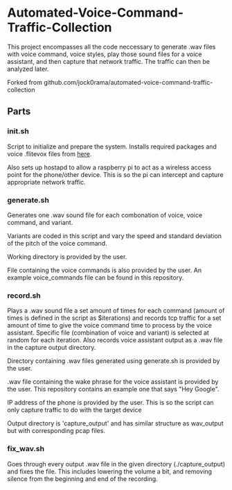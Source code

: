 # Automated-Voice-Command-Traffic-Collection

This project encompasses all the code neccessary to generate .wav files with voice command, voice styles, play those sound files for a voice assistant, and then capture that network traffic. The traffic can then be analyzed later.

Forked from github.com/jock0rama/automated-voice-command-traffic-collection

## Parts

### init.sh

Script to initialize and prepare the system. Installs required packages and voice .flitevox files from [here](http://www.festvox.org/flite/packed/flite-2.0/voices/).

Also sets up hostapd to allow a raspberry pi to act as a wireless access point for the phone/other device. This is so the pi can intercept and capture appropriate network traffic.

### generate.sh

Generates one .wav sound file for each combonation of voice, voice command, and variant.

Variants are coded in this script and vary the speed and standard deviation of the pitch of the voice command.

Working directory is provided by the user. 

File containing the voice commands is also provided by the user. An example voice_commands file can be found in this repository.

### record.sh

Plays a .wav sound file a set amount of times for each command (amount of times is defined in the script as $iterations) and records tcp traffic for a set amount of time to give the voice command time to process by the voice assistant. Specific file (combination of voice and variant) is selected at random for each iteration. Also records voice assistant output as a .wav file in the capture output directory.

Directory containing .wav files generated using generate.sh is provided by the user.

.wav file containing the wake phrase for the voice assistant is provided by the user. This repository contains an example one that says "Hey Google".

IP address of the phone is provided by the user. This is so the script can only capture traffic to do with the target device

Output directory is 'capture_output' and has similar structure as wav_output but with corresponding pcap files.

### fix_wav.sh

Goes through every output .wav file in the given directory (./capture_output) and fixes the file. This includes lowering the volume a bit, and removing silence from the beginning and end of the recording.
